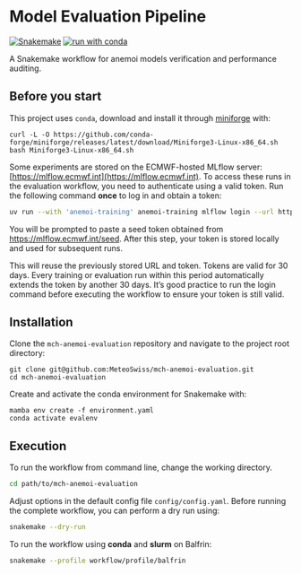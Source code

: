 # Model Evaluation Pipeline

[![Snakemake](https://img.shields.io/badge/snakemake-≥8.0.0-brightgreen.svg)](https://snakemake.github.io)
[![run with conda](http://img.shields.io/badge/run%20with-conda-3EB049?labelColor=000000&logo=anaconda)](https://docs.conda.io/en/latest/)

A Snakemake workflow for anemoi models verification and performance auditing.

## Before you start

This project uses `conda`, download and install it through
[miniforge](https://github.com/conda-forge/miniforge) with:

    curl -L -O https://github.com/conda-forge/miniforge/releases/latest/download/Miniforge3-Linux-x86_64.sh
    bash Miniforge3-Linux-x86_64.sh

Some experiments are stored on the ECMWF-hosted MLflow server:
[https://mlflow.ecmwf.int](https://mlflow.ecmwf.int). To access these runs in the
evaluation workflow, you need to authenticate using a valid token. Run the following
command **once** to log in and obtain a token:

```bash
uv run --with 'anemoi-training' anemoi-training mlflow login --url https://mlflow.ecmwf.int
```

You will be prompted to paste a seed token obtained from https://mlflow.ecmwf.int/seed.
After this step, your token is stored locally and used for subsequent runs.

This will reuse the previously stored URL and token. Tokens are valid for 30 days.
Every training or evaluation run within this period automatically extends the token by
another 30 days. It’s good practice to run the login command before executing the
workflow to ensure your token is still valid.

## Installation

Clone the `mch-anemoi-evaluation` repository and navigate to the project root directory:

    git clone git@github.com:MeteoSwiss/mch-anemoi-evaluation.git
    cd mch-anemoi-evaluation

Create and activate the conda environment for Snakemake with:

    mamba env create -f environment.yaml
    conda activate evalenv

## Execution

To run the workflow from command line, change the working directory.

```bash
cd path/to/mch-anemoi-evaluation
```

Adjust options in the default config file `config/config.yaml`.
Before running the complete workflow, you can perform a dry run using:

```bash
snakemake --dry-run
```

To run the workflow using **conda** and **slurm** on Balfrin:

```bash
snakemake --profile workflow/profile/balfrin
```
